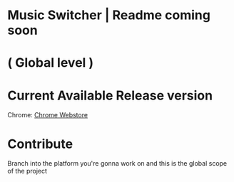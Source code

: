 # Music Switcher | Readme coming soon

# ( Global level )

# Current Available Release version


Chrome: [Chrome Webstore](https://chrome.google.com/webstore/detail/twitter-music-provider/apkanldijkiplglkhjjajegljppgmgmj)

# Contribute

Branch into the platform you're gonna work on and this is the global scope of the project
